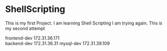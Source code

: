 # ShellScripting

This is my first Project.
I am learning Shell Scripting
I am trying again.
This is my second attempt

frontend-dev  172.31.36.171   
backend-dev  172.31.36.31
mysql-dev    172.31.39.109

